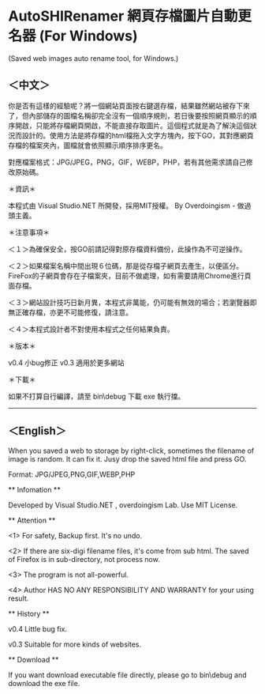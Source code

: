 # AutoSHIRenamer 網頁存檔圖片自動更名器 (For Windows)  
(Saved web images auto rename tool, for Windows.)

＜中文＞
-------
你是否有這樣的經驗呢？將一個網站頁面按右鍵選存檔，結果雖然網站被存下來了，但內部儲存的圖檔名稱卻完全沒有一個順序規則，若日後要按照網頁顯示的順序開啟，只能將存檔網頁開啟，不能直接存取圖片。這個程式就是為了解決這個狀況而設計的。使用方法是將存檔的html檔拖入文字方塊內，按下GO，其對應網頁存檔的檔案夾內，圖檔就會依照顯示順序排序更名。

對應檔案格式：JPG/JPEG，PNG，GIF，WEBP，PHP，若有其他需求請自己修改原始碼。

＊資訊＊

本程式由 Visual Studio.NET 所開發，採用MIT授權。
By Overdoingism - 做過頭主義。

＊注意事項＊

＜１＞為確保安全，按GO前請記得對原存檔資料備份，此操作為不可逆操作。

＜２＞如果檔案名稱中間出現６位碼，那是從存檔子網頁去產生，以便區分。FireFox的子網頁會存在子檔案夾，目前不做處理，如有需要請用Chrome進行頁面存檔。

＜３＞網站設計技巧日新月異，本程式非萬能，仍可能有無效的場合；若瀏覽器即無正確存檔，亦更不可能修復，請注意。

＜４＞本程式設計者不對使用本程式之任何結果負責。

＊版本＊

v0.4 小bug修正
v0.3 適用於更多網站  

＊下載＊

如果不打算自行編譯，請至 bin\debug 下載 exe 執行擋。

-------


＜English＞
-----------
When you saved a web to storage by right-click, sometimes the filename of image is random. It can fix it. Jusy drop the saved html file and press GO.

Format: JPG/JPEG,PNG,GIF,WEBP,PHP

** Infomation **

Developed by Visual Studio.NET , overdoingism Lab.  Use MIT License.

** Attention **

<1> For safety, Backup first. It's no undo.

<2> If there are six-digi filename files, it's come from sub html. The saved of Firefox is in sub-directory, not process now. 

<3> The program is not all-powerful.

<4> Author HAS NO ANY RESPONSIBILITY AND WARRANTY for your using result.

** History **  

v0.4 Little bug fix.

v0.3 Suitable for more kinds of websites.

** Download **  
  
If you want download executable file directly, please go to bin\debug and download the exe file.
